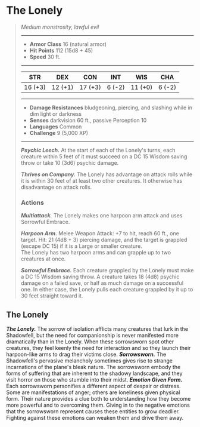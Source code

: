 # The Lonely
>*Medium monstrosity, lawful evil*
>___
>- **Armor Class** 16 (natural armor)
>- **Hit Points** 112 (15d8 + 45)
>- **Speed** 30 ft.
>___
>|STR|DEX|CON|INT|WIS|CHA|
>|:---:|:---:|:---:|:---:|:---:|:---:|
>|16 (+3)|12 (+1)|17 (+3)|6 (-2)|11 (+0)|6 (-2)|
>___
>- **Damage Resistances** bludgeoning, piercing, and slashing while in dim light or darkness
>- **Senses** darkvision 60 ft., passive Perception 10
>- **Languages** Common
>- **Challenge** 9 (5,000 XP)
>___
>***Psychic Leech.*** At the start of each of the Lonely's turns, each creature within 5 feet of it must succeed on a DC 15 Wisdom saving throw or take 10 (3d6) psychic damage.  
>
>***Thrives on Company.*** The Lonely has advantage on attack rolls while it is within 30 feet of at least two other creatures. It otherwise has disadvantage on attack rolls.  
>
>### Actions
>***Multiattack.*** The Lonely makes one harpoon arm attack and uses Sorrowful Embrace.  
>
>***Harpoon Arm.*** Melee Weapon Attack: +7 to hit, reach 60 ft., one target. Hit: 21 (4d8 + 3) piercing damage, and the target is grappled (escape DC 15) if it is a Large or smaller creature.  
>The Lonely has two harpoon arms and can grapple up to two creatures at once.  
>
>***Sorrowful Embrace.*** Each creature grappled by the Lonely must make a DC 15 Wisdom saving throw. A creature takes 18 (4d8) psychic damage on a failed save, or half as much damage on a successful one. In either case, the Lonely pulls each creature grappled by it up to 30 feet straight toward it.
## The Lonely
***The Lonely.*** The sorrow of isolation afflicts many creatures that lurk in the Shadowfell, but the need for companionship is never manifested more dramatically than in the Lonely. When these sorrowsworn spot other creatures, they feel keenly the need for interaction and so they launch their harpoon-like arms to drag their victims close.
***Sorrowsworn.*** The Shadowfell's pervasive melancholy sometimes gives rise to strange incarnations of the plane's bleak nature. The sorrowsworn embody the forms of suffering that are inherent to the shadowy landscape, and they visit horror on those who stumble into their midst.
***Emotion Given Form.*** Each sorrowsworn personifies a different aspect of despair or distress. Some are manifestations of anger; others are loneliness given physical form. Their nature provides a clue both to understanding how they become more powerful and to overcoming them. Giving in to the negative emotions that the sorrowsworn represent causes these entities to grow deadlier. Fighting against these emotions can weaken them and drive them away.